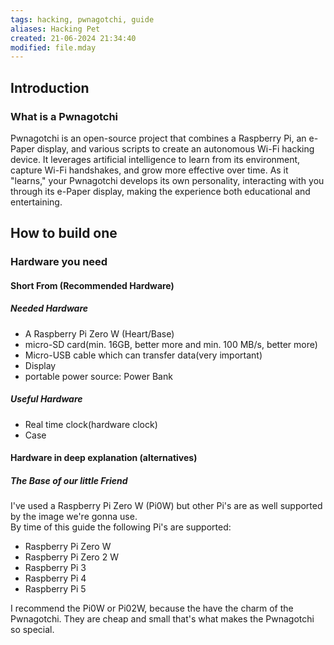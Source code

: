 ```yaml
---
tags: hacking, pwnagotchi, guide
aliases: Hacking Pet
created: 21-06-2024 21:34:40
modified: file.mday
---
```



## Introduction


### What is a Pwnagotchi
Pwnagotchi is an open-source project that combines a Raspberry Pi, an e-Paper display, and various scripts to create an autonomous Wi-Fi hacking device. It leverages artificial intelligence to learn from its environment, capture Wi-Fi handshakes, and grow more effective over time. As it "learns," your Pwnagotchi develops its own personality, interacting with you through its e-Paper display, making the experience both educational and entertaining.

## How to build one

### Hardware you need

#### Short From (Recommended Hardware)

##### Needed Hardware
- A Raspberry Pi Zero W (Heart/Base) 
- micro-SD card(min. 16GB, better more and min. 100 MB/s, better more)
- Micro-USB cable which can transfer data(very important)
- Display
- portable power source: Power Bank

##### Useful Hardware
- Real time clock(hardware clock)
- Case

#### Hardware in deep explanation (alternatives)

##### The Base of our little Friend
I've used a Raspberry Pi Zero W (Pi0W) but other Pi's are as well supported by the image we're gonna use.  
By time of this guide the following Pi's are supported:
- Raspberry Pi Zero W
- Raspberry Pi Zero 2 W
- Raspberry Pi 3
- Raspberry Pi 4
- Raspberry Pi 5

I recommend the Pi0W or Pi02W, because the have the charm of the Pwnagotchi. They are cheap and small that's what makes the Pwnagotchi so special. 
